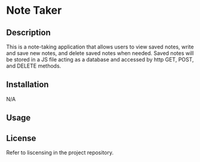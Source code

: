 # Note Taker
<!-- ![Screenshot of deployed webpage.]() -->

<!-- Visit the deployed application [Here.]() -->

## Description
This is a note-taking application that allows users to view saved notes, write and save new notes, and delete saved notes when needed. Saved notes will be stored in a JS file acting as a database and accessed by http GET, POST, and DELETE methods.

## Installation
N/A

## Usage


<!-- ![Screenshot of application ]() -->

<!-- ![Screenshot of application ]() -->


## License
Refer to liscensing in the project repository.